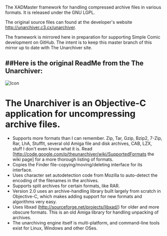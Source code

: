 The XADMaster framework for handling compressed archive files in various formats. It is released under the GNU LGPL.

The original source files can found at the developer's website <http://unarchiver.c3.cx/unarchiver>.

The framework is mirrored here in preparation for supporting Simple Comic development on GitHub. The intent is to keep this master branch of this mirror up to date with The Unarchiver site.

##Here is the original ReadMe from the The Unarchiver:
--------------------------------------------------------------
![Icon](http://wakaba.c3.cx/images/unarchiver_icon.png)

# The Unarchiver is an Objective-C application for uncompressing archive files.

* Supports more formats than I can remember. Zip, Tar, Gzip, Bzip2, 7-Zip, Rar, LhA, StuffIt, several old Amiga file and disk archives, CAB, LZX, stuff I don't even know what it is. Read [http://code.google.com/p/theunarchiver/wiki/SupportedFormats the wiki page] for a more thorough listing of formats.
* Copies the Finder file-copying/moving/deleting interface for its interface.
* Uses character set autodetection code from Mozilla to auto-detect the encoding of the filenames in the archives.
* Supports split archives for certain formats, like RAR.
* Version 2.0 uses an archive-handling library built largely from scratch in Objective-C, which makes adding support for new formats and algorithms very easy.
* Uses libxad (http://sourceforge.net/projects/libxad/) for older and more obscure formats. This is an old Amiga library for handling unpacking of archives.
* The unarchiving engine itself is multi-platform, and command-line tools exist for Linux, Windows and other OSes.